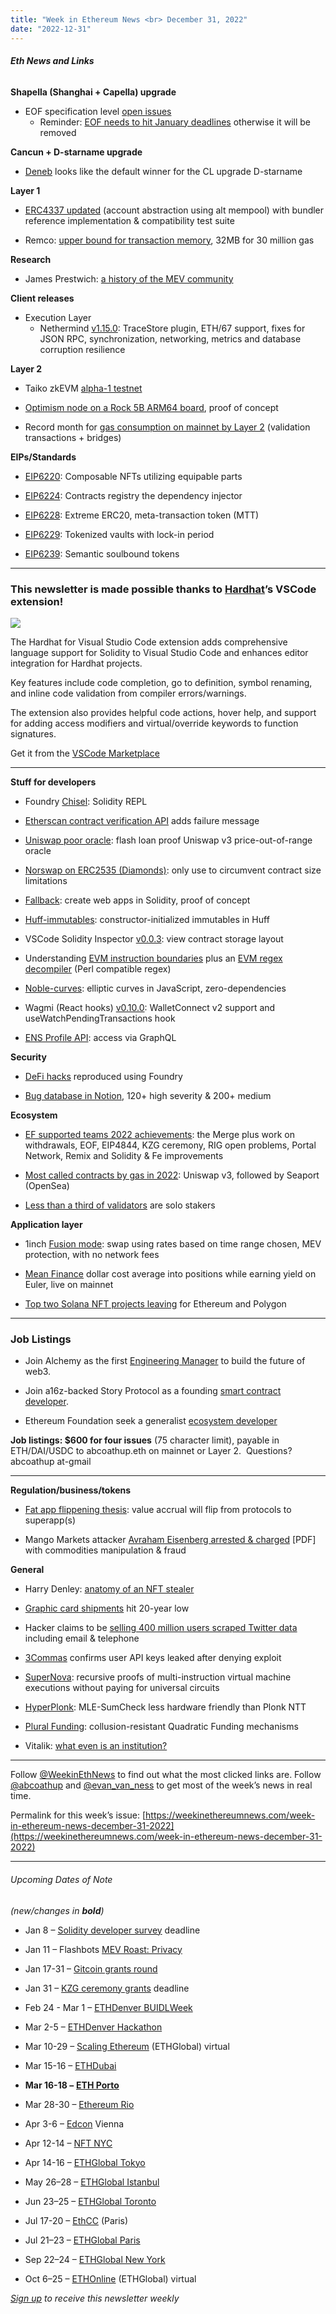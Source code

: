 ```yaml
---
title: "Week in Ethereum News <br> December 31, 2022"
date: "2022-12-31"
---
```


###### **Eth News and Links**

**Shapella (Shanghai + Capella) upgrade**

- EOF specification level [open issues](https://notes.ethereum.org/@ipsilon/eof1-checklist#Spec-level-Open-Issues)
    - Reminder: [EOF needs to hit January deadlines](https://twitter.com/TimBeiko/status/1600945407852703744) otherwise it will be removed

**Cancun + D-starname upgrade**

- [Deneb](https://twitter.com/protolambda/status/1608870312090955777) looks like the default winner for the CL upgrade D-starname

**Layer 1**

- [ERC4337 updated](https://twitter.com/yoavw/status/1608637361570877440) (account abstraction using alt mempool) with bundler reference implementation & compatibility test suite

- Remco: [upper bound for transaction memory](https://xn--2-umb.com/22/eth-max-mem/index.html), 32MB for 30 million gas

**Research**

- James Prestwich: [a history of the MEV community](https://medium.com/@Prestwich/mev-c417d9a5eb3d)

**Client releases**

- Execution Layer
    - Nethermind [v1.15.0](https://github.com/NethermindEth/nethermind/releases/tag/1.15.0): TraceStore plugin, ETH/67 support, fixes for JSON RPC, synchronization, networking, metrics and database corruption resilience

**Layer 2**

- Taiko zkEVM [alpha-1 testnet](https://mirror.xyz/labs.taiko.eth/-lahy4KbGkeAcqhs0ETG3Up3oTVzZ0wLoE1eK_ao5h4)

- [Optimism node on a Rock 5B ARM64 board](https://twitter.com/EthereumOnARM/status/1607373283082792961), proof of concept

- Record month for [gas consumption on mainnet by Layer 2](https://twitter.com/PaoloRebuffo/status/1608793955671605249) (validation transactions + bridges)

**EIPs/Standards**

- [EIP6220](https://github.com/ethereum/EIPs/pull/6220/files): Composable NFTs utilizing equipable parts

- [EIP6224](https://github.com/ethereum/EIPs/pull/6224/files): Contracts registry the dependency injector

- [EIP6228](https://github.com/ethereum/EIPs/pull/6228/files): Extreme ЕRС20, meta-transaction token (MTT)

- [EIP6229](https://github.com/ethereum/EIPs/pull/6229/files): Tokenized vaults with lock-in period

- [EIP6239](https://github.com/ethereum/EIPs/pull/6239/files): Semantic soulbound tokens

* * *

### **This newsletter is made possible thanks to** [**Hardhat**](https://hardhat.org/)**’s VSCode extension!**

![](https://weekinethereumnews.com/wp-content/uploads/2021/06/hardhat-rectangle-1024x325.png)

The Hardhat for Visual Studio Code extension adds comprehensive language support for Solidity to Visual Studio Code and enhances editor integration for Hardhat projects.  

Key features include code completion, go to definition, symbol renaming, and inline code validation from compiler errors/warnings. 

The extension also provides helpful code actions, hover help, and support for adding access modifiers and virtual/override keywords to function signatures. 

Get it from the [VSCode Marketplace](https://marketplace.visualstudio.com/items?itemName=NomicFoundation.hardhat-solidity) 

* * *

**Stuff for developers**

- Foundry [Chisel](https://github.com/foundry-rs/foundry/tree/master/chisel#readme): Solidity REPL

- [Etherscan contract verification API](https://twitter.com/etherscan/status/1608796718677753858) adds failure message

- [Uniswap poor oracle](https://github.com/timeless-fi/uniswap-poor-oracle#readme): flash loan proof Uniswap v3 price-out-of-range oracle

- [Norswap on ERC2535 (Diamonds)](https://twitter.com/norswap/status/1607425088491753472): only use to circumvent contract size limitations

- [Fallback](https://github.com/nathanhleung/fallback#readme): create web apps in Solidity, proof of concept

- [Huff-immutables](https://github.com/vicnaum/huff-immutables#readme): constructor-initialized immutables in Huff 

- VSCode Solidity Inspector [v0.0.3](https://github.com/PraneshASP/vscode-solidity-inspector/releases/tag/v0.0.3): view contract storage layout

- Understanding [EVM instruction boundaries](https://mirror.xyz/vicnaum.eth/zJX21EV6bjrPcL_8fnI-0zoChvBw-ZscbL7S7inroro) plus an [EVM regex decompiler](https://gist.github.com/vicnaum/492d9ccfb66dc0f50b1fd8f99239f6a7) (Perl compatible regex)

- [Noble-curves](https://github.com/paulmillr/noble-curves#readme): elliptic curves in JavaScript, zero-dependencies

- Wagmi (React hooks) [v0.10.0](https://github.com/wagmi-dev/wagmi/releases/tag/wagmi%400.10.0): WalletConnect v2 support and useWatchPendingTransactions hook

- [ENS Profile API](https://blog.indexing.co/posts/6xGR3GSQ2lY5Lpo0WRWJlqMutSt241RxdOsDg_ABXRo): access via GraphQL

**Security**

- [DeFi hacks](https://github.com/SunWeb3Sec/DeFiHackLabs#readme) reproduced using Foundry

- [Bug database in Notion](https://twitter.com/tom_eth_dev/status/1606832631282565122), 120+ high severity & 200+ medium 

**Ecosystem**

- [EF supported teams 2022 achievements](https://blog.ethereum.org/2022/12/29/supported-teams-roundup-22): the Merge plus work on withdrawals, EOF, EIP4844, KZG ceremony, RIG open problems, Portal Network, Remix and Solidity & Fe improvements

- [Most called contracts by gas in 2022](https://twitter.com/jconorgrogan/status/1607862621251817474): Uniswap v3, followed by Seaport (OpenSea)

- [Less than a third of validators](https://twitter.com/superphiz/status/1608483869182787587) are solo stakers

**Application layer**

- 1inch [Fusion mode](https://blog.1inch.io/the-1inch-network-releases-a-major-upgrade-fusion-96184d8141d3): swap using rates based on time range chosen, MEV protection, with no network fees

- [Mean Finance](https://twitter.com/mean_fi/status/1607803080430727168) dollar cost average into positions while earning yield on Euler, live on mainnet

- [Top two Solana NFT projects leaving](https://www.coindesk.com/web3/2022/12/26/solanas-top-nft-projects-degods-and-y00ts-to-migrate-chains/) for Ethereum and Polygon

* * *

### Job Listings

- Join Alchemy as the first [Engineering Manager](https://grnh.se/2837b9d35us) to build the future of web3.

- Join a16z-backed Story Protocol as a founding [smart contract developer](https://jobs.lever.co/storyprotocol/e08066d4-8d73-46ab-975c-dd5a284e1a83).

- Ethereum Foundation seek a generalist [ecosystem developer](https://jobs.lever.co/ethereumfoundation/6b80a26f-7db3-4415-8339-a3543a967998?lever-origin=applied&lever-source%5B%5D=Week%20in%20Ethereum)

**Job listings: $600 for four issues** (75 character limit), payable in ETH/DAI/USDC to abcoathup.eth on mainnet or Layer 2.  Questions? abcoathup at-gmail

* * *

**Regulation/business/tokens**

- [Fat app flippening thesis](https://zeeprime.capital/the-fappening): value accrual will flip from protocols to superapp(s)

- Mango Markets attacker [Avraham Eisenberg arrested & charged](https://storage.courtlistener.com/recap/gov.uscourts.nysd.591629/gov.uscourts.nysd.591629.1.0.pdf) \[PDF\] with commodities manipulation & fraud

**General**

- Harry Denley: [anatomy of an NFT stealer](https://twitter.com/sniko_/status/1608530448241532940)

- [Graphic card shipments](https://www.tomshardware.com/news/sales-of-desktop-graphics-cards-hit-20-year-low) hit 20-year low

- Hacker claims to be [selling 400 million users scraped Twitter data](https://www.bleepingcomputer.com/news/security/hacker-claims-to-be-selling-twitter-data-of-400-million-users/) including email & telephone

- [3Commas](https://twitter.com/YS_3Commas/status/1608202390121111552) confirms user API keys leaked after denying exploit

- [SuperNova](https://eprint.iacr.org/2022/1758): recursive proofs of multi-instruction virtual machine executions without paying for universal circuits

- [HyperPlonk](https://hackmd.io/@omershlo/rJhgKJPtj): MLE-SumCheck less hardware friendly than Plonk NTT

- [Plural Funding](https://papers.ssrn.com/sol3/papers.cfm?abstract_id=4311507): collusion-resistant Quadratic Funding mechanisms

- Vitalik: [what even is an institution?](https://vitalik.eth.limo/general/2022/12/30/institutions.html)

* * *

Follow [@WeekinEthNews](https://twitter.com/WeekInEthNews) to find out what the most clicked links are. Follow [@abcoathup](https://twitter.com/abcoathup) and [@evan\_van\_ness](https://twitter.com/evan_van_ness) to get most of the week’s news in real time.

Permalink for this week’s issue: [https://weekinethereumnews.com/week-in-ethereum-news-december-31-2022](https://weekinethereumnews.com/week-in-ethereum-news-december-31-2022)

* * *

###### Upcoming Dates of Note

_(new/changes in_ **_bold_**_)_

- Jan 8 – [Solidity developer survey](https://blog.soliditylang.org/2022/12/07/solidity-developer-survey-2022-announcement/) deadline

- Jan 11 – Flashbots [MEV Roast: Privacy](https://collective.flashbots.net/t/mev-roast-privacy-january-11th-2023/935)

- Jan 17-31 – [Gitcoin grants round](https://go.gitcoin.co/blog/announcing-the-gitcoin-alpha-tests)

- Jan 31 – [KZG ceremony grants](https://blog.ethereum.org/2022/12/15/kzg-ceremony-grants-round) deadline

- Feb 24 - Mar 1 – [ETHDenver BUIDLWeek](https://www.ethdenver.com/)

- Mar 2-5 – [ETHDenver Hackathon](https://www.ethdenver.com/)

- Mar 10-29 – [Scaling Ethereum](https://ethglobal.com/events/scaling2023) (ETHGlobal) virtual

- Mar 15-16 – [ETHDubai](https://www.ethdubaiconf.org/)

- **Mar 16-18 –** [**ETH Porto**](https://ethporto.org/)

- Mar 28-30 – [Ethereum Rio](https://www.ethereumbrasil.com/ethereumrio)

- Apr 3-6 – [Edcon](https://edcon.io/) Vienna

- Apr 12-14 – [NFT NYC](https://www.nft.nyc/)

- Apr 14-16 – [ETHGlobal Tokyo](https://tokyo.ethglobal.com/)

- May 26–28 – [ETHGlobal Istanbul](https://ethglobal.com/events/istanbul)

- Jun 23–25 – [ETHGlobal Toronto](https://ethglobal.com/events/toronto)

- Jul 17-20 – [EthCC](https://ethcc.io/) (Paris)

- Jul 21–23 – [ETHGlobal Paris](https://ethglobal.com/events/paris2023)

- Sep 22–24 – [ETHGlobal New York](https://ethglobal.com/events/newyork2023)

- Oct 6–25 – [ETHOnline](https://ethglobal.com/events/ethonline2023) (ETHGlobal) virtual

[_Sign up_](https://weekinethereum.substack.com/subscribe#about) _to receive this newsletter weekly_
